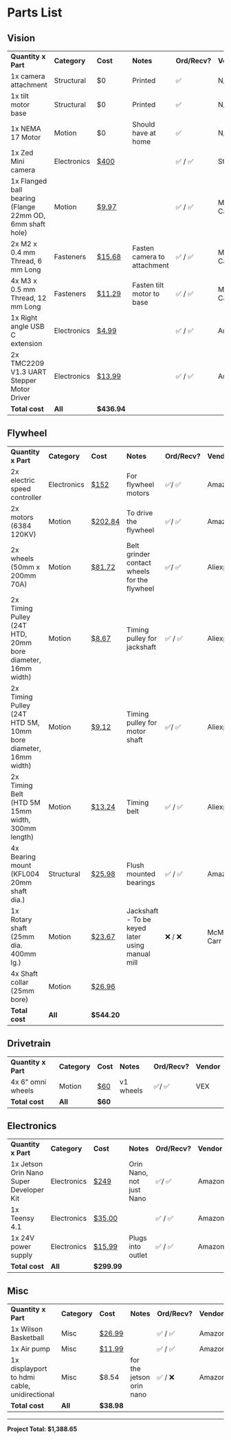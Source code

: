 # Parts List


## Vision


<table>
  <tr>
   <td><strong>Quantity x Part</strong>
   </td>
   <td><strong>Category</strong>
   </td>
   <td><strong>Cost</strong>
   </td>
   <td><strong>Notes</strong>
   </td>
   <td><strong>Ord/Recv?</strong>
   </td>
   <td><strong>Vendor</strong>
   </td>
  </tr>
  <tr>
   <td>1x camera attachment
   </td>
   <td>Structural
   </td>
   <td>$0
   </td>
   <td>Printed
   </td>
   <td>✅
   </td>
   <td>N/A
   </td>
  </tr>
  <tr>
   <td>1x tilt motor base
   </td>
   <td>Structural
   </td>
   <td>$0
   </td>
   <td>Printed
   </td>
   <td>✅
   </td>
   <td>N/A
   </td>
  </tr>
  <tr>
   <td>1x NEMA 17 Motor
   </td>
   <td>Motion
   </td>
   <td>$0
   </td>
   <td>Should have at home
   </td>
   <td>✅
   </td>
   <td>N/A
   </td>
  </tr>
  <tr>
   <td>1x Zed Mini camera
   </td>
   <td>Electronics
   </td>
   <td><a href="https://www.stereolabs.com/store/products/zed-mini">$400</a>
   </td>
   <td>
   </td>
   <td>✅ / ✅
   </td>
   <td>StereoLabs
   </td>
  </tr>
  <tr>
   <td>1x Flanged ball bearing (Flange 22mm OD, 6mm shaft hole)
   </td>
   <td>Motion
   </td>
   <td><a href="https://www.mcmaster.com/catalog/131/1424/57155K483">$9.97</a>
   </td>
   <td>
   </td>
   <td>✅ / ✅
   </td>
   <td>McMaster Carr
   </td>
  </tr>
  <tr>
   <td>2x M2 x 0.4 mm Thread, 6 mm Long
   </td>
   <td>Fasteners
   </td>
   <td><a href="https://www.mcmaster.com/catalog/131/3556/91290A013">$15.68</a>
   </td>
   <td>Fasten camera to attachment
   </td>
   <td>✅ / ✅
   </td>
   <td>McMaster Carr
   </td>
  </tr>
  <tr>
   <td>4x M3 x 0.5 mm Thread, 12 mm Long
   </td>
   <td>Fasteners
   </td>
   <td><a href="https://www.mcmaster.com/catalog/131/3556/91290A117">$11.29</a>
   </td>
   <td>Fasten tilt motor to base
   </td>
   <td>✅ / ✅
   </td>
   <td>McMaster Carr
   </td>
  </tr>
  <tr>
   <td>1x Right angle USB C extension
   </td>
   <td>Electronics
   </td>
   <td><a href="https://www.amazon.com/dp/B077XL7Q7H?ref_=ppx_hzsearch_conn_dt_b_fed_asin_title_1">$4.99</a>
   </td>
   <td>
   </td>
   <td>✅ / ✅
   </td>
   <td>Amazon
   </td>
  </tr>
  <tr>
   <td>2x TMC2209 V1.3 UART Stepper Motor Driver
   </td>
   <td>Electronics
   </td>
   <td><a href="https://www.amazon.com/dp/B08SMDY3SQ?ref=ppx_yo2ov_dt_b_fed_asin_title&th=1">$13.99</a>
   </td>
   <td>
   </td>
   <td>✅ / ✅
   </td>
   <td>Amazon
   </td>
  </tr>
  <tr>
   <td><strong>Total cost</strong>
   </td>
   <td><strong>All</strong>
   </td>
   <td><strong>$436.94</strong>
   </td>
   <td>
   </td>
   <td>
   </td>
   <td>
   </td>
  </tr>
</table>



## Flywheel


<table>
  <tr>
   <td><strong>Quantity x Part</strong>
   </td>
   <td><strong>Category</strong>
   </td>
   <td><strong>Cost</strong>
   </td>
   <td><strong>Notes</strong>
   </td>
   <td><strong>Ord/Recv?</strong>
   </td>
   <td><strong>Vendor</strong>
   </td>
  </tr>
  <tr>
   <td>2x electric speed controller
   </td>
   <td>Electronics
   </td>
   <td><a href="https://www.amazon.com/FLIPSKY-Electric-Controller-Skateboard-FSESC6-7/dp/B09MJZ8JRW/ref=pd_day0fbt_hardlines_d_sccl_1/146-3257968-8514663?pd_rd_w=YFJ9x&content-id=amzn1.sym.06aea998-aa9c-454e-b467-b476407c7977&pf_rd_p=06aea998-aa9c-454e-b467-b476407c7977&pf_rd_r=T1ATW3HQBBX6FVZ7DBTC&pd_rd_wg=TkkIG&pd_rd_r=785686e6-9ea1-49b2-9166-6f2505c2af96&pd_rd_i=B09MJZ8JRW&psc=1">$152</a>
   </td>
   <td>For flywheel motors
   </td>
   <td>✅/ ✅
   </td>
   <td>Amazon
   </td>
  </tr>
  <tr>
   <td>2x motors (6384 120KV)
   </td>
   <td>Motion
   </td>
   <td><a href="https://www.aliexpress.us/item/3256808965567922.html?spm=a2g0o.detail.0.0.1867DpWvDpWvp5&mp=1&pdp_npi=5%40dis%21USD%21USD%2084.51%21USD%2050.71%21%21USD%2050.71%21%21%21%402101c59117565753970613812eed3c%2112000048109401745%21ct%21US%21-1%21%212%210&_gl=1*1i9ltb9*_gcl_aw*R0NMLjE3NTY1NzM2MTUuQ2owS0NRand3c3JGQmhENkFSSXNBUG5VRkQzajA4MGc2SlZFZS1vQ1B1eXRCQ19jdVV3VkIzdEtQQjZTRWF2Q0RnSE9XSjgwNjg0cjVMSWFBbHZsRUFMd193Y0I.*_gcl_dc*R0NMLjE3NTY1NzIyMDguQ2owS0NRand3c3JGQmhENkFSSXNBUG5VRkQxejBxZFhFMmFSRE9WTGZEeUYxNklHZk51NDBkQS1BTEtaaUxlakFUVWc3Y2RDSlBpWG81b2FBZ0hCRUFMd193Y0I.*_gcl_au*MTY5NDkwNzY2Ny4xNzU1NTY1OTMx*_ga*NzQ2MDE4MjM1LjE3NTY1NzM2MTU.*_ga_VED1YSGNC7*czE3NTY1NzM2MTQkbzEkZzEkdDE3NTY1NzUzOTYkajI0JGwwJGgw&gatewayAdapt=glo2usa">$202.84</a>
   </td>
   <td>To drive the flywheel
   </td>
   <td>✅/ ✅
   </td>
   <td>Amazon
   </td>
  </tr>
  <tr>
   <td>2x wheels (50mm x 200mm 70A)
   </td>
   <td>Motion
   </td>
   <td><a href="https://www.aliexpress.us/item/3256802735023252.html?spm=a2g0o.cart.0.0.2f8e38daqCFqJj&mp=1&pdp_npi=5%40dis%21USD%21USD%2051.07%21USD%2040.86%21%21USD%2040.86%21%21%21%402151e6dc17565753644493248eef53%2112000022809170240%21ct%21US%21-1%21%212%210&_gl=1*1mugqji*_gcl_aw*R0NMLjE3NTY1NzM2MTUuQ2owS0NRand3c3JGQmhENkFSSXNBUG5VRkQzajA4MGc2SlZFZS1vQ1B1eXRCQ19jdVV3VkIzdEtQQjZTRWF2Q0RnSE9XSjgwNjg0cjVMSWFBbHZsRUFMd193Y0I.*_gcl_dc*R0NMLjE3NTY1NzIyMDguQ2owS0NRand3c3JGQmhENkFSSXNBUG5VRkQxejBxZFhFMmFSRE9WTGZEeUYxNklHZk51NDBkQS1BTEtaaUxlakFUVWc3Y2RDSlBpWG81b2FBZ0hCRUFMd193Y0I.*_gcl_au*MTY5NDkwNzY2Ny4xNzU1NTY1OTMx*_ga*NzQ2MDE4MjM1LjE3NTY1NzM2MTU.*_ga_VED1YSGNC7*czE3NTY1NzM2MTQkbzEkZzEkdDE3NTY1NzUzNjQkajU2JGwwJGgw&gatewayAdapt=glo2usa">$81.72</a>
   </td>
   <td>Belt grinder contact wheels for the flywheel
   </td>
   <td>✅/ ✅
   </td>
   <td>Aliexpress
   </td>
  </tr>
  <tr>
   <td>2x Timing Pulley (24T HTD, 20mm bore diameter, 16mm width)
   </td>
   <td>Motion
   </td>
   <td><a href="https://www.aliexpress.us/item/3256807191398660.html?spm=a2g0o.order_detail.order_detail_item.5.6582f19ch50VIQ&gatewayAdapt=glo2usa">$8.67</a>
   </td>
   <td>Timing pulley for jackshaft
   </td>
   <td>✅ / ✅
   </td>
   <td>Aliexpress
   </td>
  </tr>
  <tr>
   <td>2x Timing Pulley (24T HTD 5M, 10mm bore diameter, 16mm width)
   </td>
   <td>Motion
   </td>
   <td><a href="https://www.aliexpress.us/item/3256807191398660.html?spm=a2g0o.order_detail.order_detail_item.5.6582f19ch50VIQ&gatewayAdapt=glo2usa">$9.12</a>
   </td>
   <td>Timing pulley for motor shaft
   </td>
   <td>✅/ ✅
   </td>
   <td>Aliexpress
   </td>
  </tr>
  <tr>
   <td>2x Timing Belt (HTD 5M 15mm width, 300mm length)
   </td>
   <td>Motion
   </td>
   <td><a href="https://www.aliexpress.us/item/3256808065188881.html?spm=a2g0o.order_list.order_list_main.4.21ef1802wDc5FO&gatewayAdapt=glo2usa">$13.24</a>
   </td>
   <td>Timing belt
   </td>
   <td>✅ / ✅
   </td>
   <td>Aliexpress
   </td>
  </tr>
  <tr>
   <td>4x Bearing mount (KFL004 20mm shaft dia.)
   </td>
   <td>Structural
   </td>
   <td><a href="https://www.amazon.com/dp/B0F3D8BG1X?smid=A386KSEWCUN8Y5&ref_=chk_typ_imgToDp&th=1">$25.98</a>
   </td>
   <td>Flush mounted bearings
   </td>
   <td>✅ / ✅
   </td>
   <td>Amazon
   </td>
  </tr>
  <tr>
   <td>1x Rotary shaft (25mm dia. 400mm lg.)
   </td>
   <td>Motion
   </td>
   <td><a href="https://www.mcmaster.com/catalog/131/1369/1482K43">$23.67</a>
   </td>
   <td>Jackshaft - To be keyed later using manual mill
   </td>
   <td>❌ / ❌
   </td>
   <td>McMaster Carr
   </td>
  </tr>
  <tr>
   <td>4x Shaft collar (25mm bore)
   </td>
   <td>Motion
   </td>
   <td><a href="https://www.mcmaster.com/catalog/131/1470/57485K78">$26.96</a>
   </td>
   <td>
   </td>
   <td>
   </td>
   <td>
   </td>
  </tr>
  <tr>
   <td><strong>Total cost</strong>
   </td>
   <td><strong>All</strong>
   </td>
   <td><strong>$544.20</strong>
   </td>
   <td>
   </td>
   <td>
   </td>
   <td>
   </td>
  </tr>
</table>



## Drivetrain


<table>
  <tr>
   <td><strong>Quantity x Part</strong>
   </td>
   <td><strong>Category</strong>
   </td>
   <td><strong>Cost</strong>
   </td>
   <td><strong>Notes</strong>
   </td>
   <td><strong>Ord/Recv?</strong>
   </td>
   <td><strong>Vendor</strong>
   </td>
  </tr>
  <tr>
   <td>4x 6" omni wheels
   </td>
   <td>Motion
   </td>
   <td><a href="https://www.vexrobotics.com/omni-wheels.html?srsltid=AfmBOoqJTPTl3u6XRGaV-DuOlCQGosI-hweimPl4zFRMNVMioTJmjuGk">$60</a>
   </td>
   <td>v1 wheels
   </td>
   <td>✅/ ✅
   </td>
   <td>VEX
   </td>
  </tr>
  <tr>
   <td><strong>Total cost</strong>
   </td>
   <td><strong>All</strong>
   </td>
   <td><strong>$60</strong>
   </td>
   <td>
   </td>
   <td>
   </td>
   <td>
   </td>
  </tr>
</table>



## Electronics


<table>
  <tr>
   <td><strong>Quantity x Part</strong>
   </td>
   <td><strong>Category</strong>
   </td>
   <td><strong>Cost</strong>
   </td>
   <td><strong>Notes</strong>
   </td>
   <td><strong>Ord/Recv?</strong>
   </td>
   <td><strong>Vendor</strong>
   </td>
  </tr>
  <tr>
   <td>1x Jetson Orin Nano Super Developer Kit
   </td>
   <td>Electronics
   </td>
   <td><a href="https://www.amazon.com/NVIDIA-Jetson-Orin-Nano-Developer/dp/B0BZJTQ5YP/ref=sr_1_3?crid=2ZPEBPJH7R6AW&dib=eyJ2IjoiMSJ9.MRN1oKLUM58HHNbiwC8z6YfBSwYeCrCk802funuW0C9mmxh0pBNTBZxdO7d61FVMeiWMYRgomMIcbQ_sK6Wr0iB4flIoUO4GBbPiZy_woZUtyqJItn9d7ts3TFBZZiTzA8ORazlC98-Fqr6HyBuQjnV7O62tgNUSsyuN8XNQb7fQpbt7F32w6eEFkVXXaNMvNSQ2M56UhgTb9f-G4RYiiPLlZUUfQkXpaYX0AXhEP9o.FI5mZBNwxWBY1s-6UnLQu59860C6ZmkvOnQiECSJ9Yk&dib_tag=se&keywords=jetson+nano&qid=1757106093&sprefix=jetson+nan%2Caps%2C178&sr=8-3">$249</a>
   </td>
   <td>Orin Nano, not just Nano
   </td>
   <td>✅/ ✅
   </td>
   <td>Amazon
   </td>
  </tr>
  <tr>
   <td>1x Teensy 4.1
   </td>
   <td>Electronics
   </td>
   <td><a href="https://www.amazon.com/dp/B088JY7P2H?ref=ppx_yo2ov_dt_b_fed_asin_title">$35.00</a>
   </td>
   <td>
   </td>
   <td>✅ / ✅
   </td>
   <td>Amazon
   </td>
  </tr>
  <tr>
   <td>1x 24V power supply
   </td>
   <td>Electronics
   </td>
   <td><a href="https://www.amazon.com/dp/B078RY7BPL?ref=ppx_yo2ov_dt_b_fed_asin_title&th=1">$15.99</a>
   </td>
   <td>Plugs into outlet
   </td>
   <td>✅ / ✅
   </td>
   <td>Amazon
   </td>
  </tr>
  <tr>
   <td><strong>Total cost</strong>
   </td>
   <td><strong>All</strong>
   </td>
   <td><strong>$299.99</strong>
   </td>
   <td>
   </td>
   <td>
   </td>
   <td>
   </td>
  </tr>
</table>



## Misc


<table>
  <tr>
   <td><strong>Quantity x Part</strong>
   </td>
   <td><strong>Category</strong>
   </td>
   <td><strong>Cost</strong>
   </td>
   <td><strong>Notes</strong>
   </td>
   <td><strong>Ord/Recv?</strong>
   </td>
   <td><strong>Vendor</strong>
   </td>
  </tr>
  <tr>
   <td>1x Wilson Basketball
   </td>
   <td>Misc
   </td>
   <td><a href="https://www.amazon.com/dp/B091MQ4P7D?ref=ppx_yo2ov_dt_b_fed_asin_title&th=1">$26.99</a>
   </td>
   <td>
   </td>
   <td>✅ / ✅
   </td>
   <td>Amazon
   </td>
  </tr>
  <tr>
   <td>1x Air pump
   </td>
   <td>Misc
   </td>
   <td><a href="https://www.amazon.com/dp/B01A425KQW?ref=ppx_yo2ov_dt_b_fed_asin_title&th=1">$11.99</a>
   </td>
   <td>
   </td>
   <td>✅ / ✅
   </td>
   <td>Amazon
   </td>
  </tr>
  <tr>
   <td>1x displayport to hdmi cable, unidirectional
   </td>
   <td>Misc
   </td>
   <td>$8.54
   </td>
   <td>for the jetson orin nano
   </td>
   <td>✅ / ❌
   </td>
   <td>Amazon
   </td>
  </tr>
  <tr>
   <td><strong>Total cost</strong>
   </td>
   <td><strong>All</strong>
   </td>
   <td><strong>$38.98</strong>
   </td>
   <td>
   </td>
   <td>
   </td>
   <td>
   </td>
  </tr>
</table>



---

**Project Total: $1,388.65**